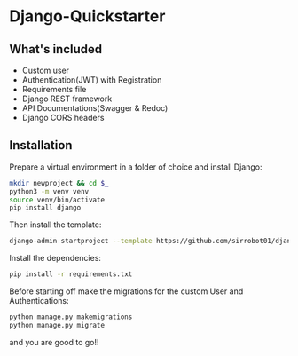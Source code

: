 # Django-Quickstarter



## What's included

- Custom user
- Authentication(JWT) with Registration
- Requirements file
- Django REST framework
- API Documentations(Swagger & Redoc)
- Django CORS headers

## Installation

Prepare a virtual environment in a folder of choice and install Django:

```bash
mkdir newproject && cd $_
python3 -m venv venv
source venv/bin/activate
pip install django
```

Then install the template:

```bash
django-admin startproject --template https://github.com/sirrobot01/django-quickstarter/archive/master.zip newproject .
```

Install the dependencies:

```bash
pip install -r requirements.txt
```


Before starting off make the migrations for the custom User and Authentications:

```bash
python manage.py makemigrations
python manage.py migrate
```

and you are good to go!!

